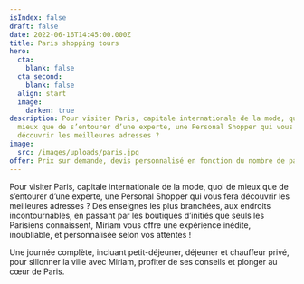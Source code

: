 ```yaml
---
isIndex: false
draft: false
date: 2022-06-16T14:45:00.000Z
title: Paris shopping tours
hero:
  cta:
    blank: false
  cta_second:
    blank: false
  align: start
  image:
    darken: true
description: Pour visiter Paris, capitale internationale de la mode, quoi de
  mieux que de s’entourer d’une experte, une Personal Shopper qui vous fera
  découvrir les meilleures adresses ?
image:
  src: /images/uploads/paris.jpg
offer: Prix sur demande, devis personnalisé en fonction du nombre de participants
---
```

Pour visiter Paris, capitale internationale de la mode, quoi de mieux que de s’entourer d’une experte, une Personal Shopper qui vous fera découvrir les meilleures adresses ? Des enseignes les plus branchées, aux endroits incontournables, en passant par les boutiques d’initiés que seuls les Parisiens connaissent, Miriam vous offre une expérience inédite, inoubliable, et personnalisée selon vos attentes !

Une journée complète, incluant petit-déjeuner, déjeuner et chauffeur privé, pour sillonner la ville avec Miriam, profiter de ses conseils et plonger au cœur de Paris.